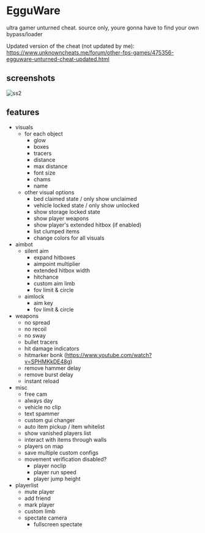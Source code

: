 # EgguWare
ultra gamer unturned cheat.
source only, youre gonna have to find your own bypass/loader

Updated version of the cheat (not updated by me): https://www.unknowncheats.me/forum/other-fps-games/475356-egguware-unturned-cheat-updated.html

## screenshots

![ss2](https://cdn.discordapp.com/attachments/435943029740666880/681285701287149691/unknown.png)

## features
* visuals
  * for each object
    * glow
    * boxes
    * tracers
    * distance
    * max distance
    * font size
    * chams
    * name
  * other visual options
    * bed claimed state / only show unclaimed
    * vehicle locked state / only show unlocked
    * show storage locked state
    * show player weapons
    * show player's extended hitbox (if enabled)
    * list clumped items
    * change colors for all visuals
* aimbot
  * silent aim
    * expand hitboxes
    * aimpoint multiplier
    * extended hitbox width
    * hitchance 
    * custom aim limb
    * fov limit & circle
  * aimlock
    * aim key
    * fov limit & circle
* weapons
  * no spread
  * no recoil 
  * no sway
  * bullet tracers
  * hit damage indicators
  * hitmarker bonk (https://www.youtube.com/watch?v=SPHMKkDE48g)
  * remove hammer delay
  * remove burst delay 
  * instant reload
* misc
  * free cam
  * always day
  * vehicle no clip
  * text spammer
  * custom gui changer
  * auto item pickup / item whitelist
  * show vanished players list
  * interact with items through walls
  * players on map
  * save multiple custom configs
  * movement verification disabled?
    * player noclip
    * player run speed
    * player jump height
* playerlist
  * mute player
  * add friend
  * mark player
  * custom limb 
  * spectate camera
    * fullscreen spectate
